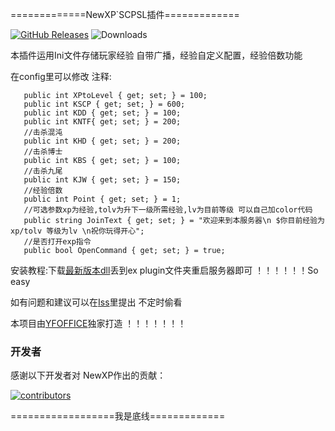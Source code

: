 =============NewXP`SCPSL插件=============

<a href="https://github.com/YF-OFFICE/NewXP/releases"><img src="https://img.shields.io/github/v/release/YF-OFFICE/NewXP?display_name=tag&style=for-the-badge&logo=gitbook&label=Release" href="https://github.com/YF-OFFICE/NewXP/releases" alt="GitHub Releases"></a>
<img src="https://img.shields.io/github/downloads/YF-OFFICE/NewXP/total?style=for-the-badge&logo=github" alt="Downloads">

本插件运用Ini文件存储玩家经验 自带广播，经验自定义配置，经验倍数功能 

在config里可以修改
注释:
~~~~   //升级需要多少经验 如:1*100
   public int XPtoLevel { get; set; } = 100;
   public int KSCP { get; set; } = 600;
   public int KDD { get; set; } = 100;
   public int KNTF{ get; set; } = 200;
   //击杀混沌
   public int KHD { get; set; } = 200;
   //击杀博士
   public int KBS { get; set; } = 100;
   //击杀九尾
   public int KJW { get; set; } = 150;
   //经验倍数
   public int Point { get; set; } = 1;
   //可选参数xp为经验,tolv为升下一级所需经验,lv为目前等级 可以自己加color代码
   public string JoinText { get; set; } = "欢迎来到本服务器\n $你目前经验为xp/tolv 等级为lv \n祝你玩得开心";
   //是否打开exp指令
   public bool OpenCommand { get; set; } = true;
~~~~

安装教程:下载[最新版本dll](https://github.com/YF-OFFICE/XpSystem/releases)丢到ex plugin文件夹重启服务器即可 ！！！！！！So easy

如有问题和建议可以在[Iss](https://github.com/YF-OFFICE/XpSystem/issues)里提出 不定时偷看

本项目由[YFOFFICE](https://github.com/YF-OFFICE)独家打造 ！！！！！！！

### 开发者

感谢以下开发者对 NewXP作出的贡献：

<a href="https://github.com/YF-OFFICE/NewXP/graphs/contributors">
  <img src="https://contrib.rocks/image?repo=YF-OFFICE/NewXP&max=1000" alt="contributors" />
</a>



==================我是底线=============



